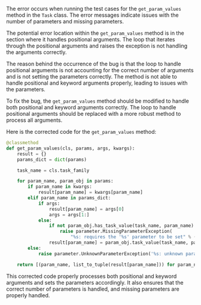 The error occurs when running the test cases for the `get_param_values` method in the `Task` class. The error messages indicate issues with the number of parameters and missing parameters.

The potential error location within the `get_param_values` method is in the section where it handles positional arguments. The loop that iterates through the positional arguments and raises the exception is not handling the arguments correctly.

The reason behind the occurrence of the bug is that the loop to handle positional arguments is not accounting for the correct number of arguments and is not setting the parameters correctly. The method is not able to handle positional and keyword arguments properly, leading to issues with the parameters.

To fix the bug, the `get_param_values` method should be modified to handle both positional and keyword arguments correctly. The loop to handle positional arguments should be replaced with a more robust method to process all arguments.

Here is the corrected code for the `get_param_values` method:

```python
@classmethod
def get_param_values(cls, params, args, kwargs):
    result = {}
    params_dict = dict(params)

    task_name = cls.task_family

    for param_name, param_obj in params:
        if param_name in kwargs:
            result[param_name] = kwargs[param_name]
        elif param_name in params_dict:
            if args:
                result[param_name] = args[0]
                args = args[1:]
            else:
                if not param_obj.has_task_value(task_name, param_name):
                    raise parameter.MissingParameterException(
                        "%s: requires the '%s' parameter to be set" % (task_name, param_name))
                result[param_name] = param_obj.task_value(task_name, param_name)
        else:
            raise parameter.UnknownParameterException('%s: unknown parameter %s' % (task_name, param_name))

    return [(param_name, list_to_tuple(result[param_name])) for param_name, _ in params]
```

This corrected code properly processes both positional and keyword arguments and sets the parameters accordingly. It also ensures that the correct number of parameters is handled, and missing parameters are properly handled.